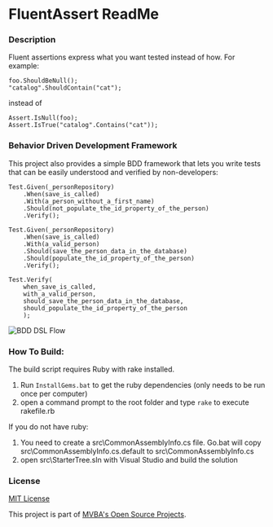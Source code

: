 FluentAssert ReadMe
==
### Description

Fluent assertions express what you want tested instead of how. For example:

    foo.ShouldBeNull();
    "catalog".ShouldContain("cat");

instead of

    Assert.IsNull(foo);
    Assert.IsTrue("catalog".Contains("cat"));

### Behavior Driven Development Framework	
This project also provides a simple BDD framework that lets you write tests that can be easily understood and verified by non-developers:

    Test.Given(_personRepository)
        .When(save_is_called)
		.With(a_person_without_a_first_name)
        .Should(not_populate_the_id_property_of_the_person)
        .Verify();

    Test.Given(_personRepository)
        .When(save_is_called)
		.With(a_valid_person)
        .Should(save_the_person_data_in_the_database)
        .Should(populate_the_id_property_of_the_person)
        .Verify();

    Test.Verify(
        when_save_is_called,
		with_a_valid_person,
        should_save_the_person_data_in_the_database,
        should_populate_the_id_property_of_the_person
        );
		
![BDD DSL Flow][flow]

### How To Build:

The build script requires Ruby with rake installed.

1. Run `InstallGems.bat` to get the ruby dependencies (only needs to be run once per computer)
1. open a command prompt to the root folder and type `rake` to execute rakefile.rb

If you do not have ruby:

1. You need to create a src\CommonAssemblyInfo.cs file. Go.bat will copy src\CommonAssemblyInfo.cs.default to src\CommonAssemblyInfo.cs
1. open src\StarterTree.sln with Visual Studio and build the solution
		
### License		

[MIT License][mitlicense]

This project is part of [MVBA's Open Source Projects][MvbaLawGithub].

[flow]: https://raw.github.com/mvba/FluentAssert/master/bdd_dsl_flow.png  "BDD DSL Flow"
[MvbaLawGithub]: http://mvbalaw.github.io
[mitlicense]: http://www.opensource.org/licenses/mit-license.php

